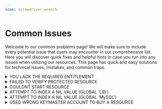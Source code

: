 ```yaml
---
icon: screwdriver-wrench
---
```


# Common Issues

Welcome to our common problems page! We will make sure to include every potential issue that users may encounter in our comprehensive list. Here you will discover quick fixes and helpful hints in case you run into any issues when utilizing our resources. This page has quick and easy solutions for technical issues, mistakes, and common traps.



<details>

<summary>YOU LACK THE REQUIRED ENTITLEMENT</summary>

If this problem persists, please attempt to restart your server and verify that the Keymaster account associated with the asset purchase is the correct one.

</details>

<details>

<summary>FAILED TO VERIFY PROTECTED RESOURCE</summary>

If you experience this problem, it might be because of one of the following:

* The artifacts on your server might be out of date.
* FileZilla might have trouble opening encrypted files; try utilizing another program.
* It's possible that corrupted files were transferred. Make sure to copy hidden files, particularly the`.fxap` file located in a protected resource. These necessary files might be skipped by some FTP software.

</details>

<details>

<summary>COULDNT START RESOURCE</summary>

Make sure you have installed all required dependencies as listed in the docs and `fxmanifest.lua` file if you run into this problem. Restart the server after installing the necessary dependencies.&#x20;

Please feel free to open a support ticket on our Discord for additional help if the issue continues.

</details>

<details>

<summary>ATTEMPT TO INDEX A NIL VALUE (GLOBAL 'LIB')</summary>

If this problem arises, ensure that the `shared_scripts` section of the `fxmanifest.lua` file contains the line `'@ox_lib/init.lua'`. If the line is not present, simply add it; if it is present but followed by two hyphens, as in `-- '@ox_lib/init.lua'`, simply remove it.&#x20;

After applying the modifications, ensure the server is restarted.

```lua
shared_scripts { 
    '@ox_lib/init.lua', 
}
```



</details>

<details>

<summary>ATTEMPT TO INDEX A NIL VALUE (GLOBAL 'MySQL') </summary>

If this problem arises, ensure that the `server_scripts` section of the `fxmanifest.lua` file contains the line `'@oxmysql/lib/MySQL.lua'`. If the line is not present, simply add it; if it is present but followed by two hyphens, as in `-- '@oxmysql/lib/MySQL.lua`', simply remove it.&#x20;

After applying the modifications, ensure the server is restarted.

```lua
server_scripts { 
    '@oxmysql/lib/MySQL.lua', 
}
```

</details>

<details>

<summary>USED WRONG KEYMASTER ACCOUNT TO BUY A RESOURCE</summary>

You can easily transfer a purchased resource to the correct Cfx.re account if you accidentally used the incorrect account.

***

<mark style="color:red;">**WARNING**</mark>**:** Transfer will remove this license from your account and move it to another Cfx.re account. This action is irreversible and can be done only once for each license.

***

Use these steps for transferring any resource to a different cfx.re account:

1. Go to [CFX Portal](https://portal.cfx.re/assets/granted-assets).
2. Then select <mark style="color:yellow;">Granted Assets</mark>.&#x20;
3. Locate the asset or resource you want to transfer, select it, and click the transfer.
4. Enter your cfx.re account username, and click on transfer button but keep this mind. <mark style="color:orange;">Transferring this asset will remove its grant from your account.</mark> <mark style="color:orange;"></mark><mark style="color:orange;">**All asset transfers are irreversible and cannot be undone**</mark>**.**&#x20;
5. Navigate to the cfx.re portal of the target cfx account. Locate the asset section, then select "Pending Transfer" or [click here](https://portal.cfx.re/assets/transfers).
6. Accept the transfer, and you're all set.

</details>

